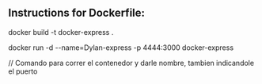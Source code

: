 ## Instructions for Dockerfile:

docker build -t docker-express .

docker run -d --name=Dylan-express -p 4444:3000 docker-express

// Comando para correr el contenedor y darle nombre, tambien indicandole el puerto 
